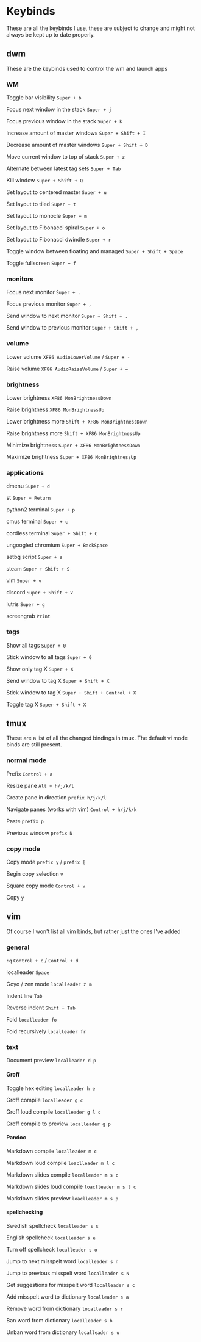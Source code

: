 # Keybinds

These are all the keybinds I use, these are subject to change and might not always be kept up to date properly.

## dwm

These are the keybinds used to control the wm and launch apps

### WM

Toggle bar visibility `Super + b`

Focus next window in the stack `Super + j`

Focus previous window in the stack `Super + k`

Increase amount of master windows `Super + Shift + I`

Decrease amount of master windows `Super + Shift + D`

Move current window to top of stack `Super + z`

Alternate between latest tag sets `Super + Tab`

Kill window `Super + Shift + Q`

Set layout to centered master `Super + u`

Set layout to tiled `Super + t`

Set layout to monocle `Super + m`

Set layout to Fibonacci spiral `Super + o`

Set layout to Fibonacci dwindle `Super + r`

Toggle window between floating and managed `Super + Shift + Space`

Toggle fullscreen `Super + f`

### monitors

Focus next monitor `Super + .`

Focus previous monitor `Super + ,`

Send window to next monitor `Super + Shift + .`

Send window to previous monitor `Super + Shift + ,`

### volume

Lower volume `XF86 AudioLowerVolume` / `Super + -`

Raise volume `XF86 AudioRaiseVolume` / `Super + =`

### brightness

Lower brightness `XF86 MonBrightnessDown`

Raise brightness `XF86 MonBrightnessUp`

Lower brightness more `Shift + XF86 MonBrightnessDown`

Raise brightness more `Shift + XF86 MonBrightnessUp`

Minimize brightness `Super + XF86 MonBrightnessDown`

Maximize brightness `Super + XF86 MonBrightnessUp`

### applications

dmenu `Super + d`

st `Super + Return`

python2 terminal `Super + p`

cmus terminal `Super + c`

cordless terminal `Super + Shift + C`

ungoogled chromium `Super + BackSpace`

setbg script `Super + s`

steam `Super + Shift + S`

vim `Super + v`

discord `Super + Shift + V`

lutris `Super + g`

screengrab `Print`

### tags

Show all tags `Super + 0`

Stick window to all tags `Super + 0`

Show only tag X `Super + X`

Send window to tag X `Super + Shift + X`

Stick window to tag X `Super + Shift + Control + X`

Toggle tag X `Super + Shift + X`

## tmux

These are a list of all the changed bindings in tmux. The default vi mode binds are still present.

### normal mode

Prefix `Control + a`

Resize pane `Alt + h/j/k/l`

Create pane in direction `prefix h/j/k/l`

Navigate panes (works with vim) `Control + h/j/k/k`

Paste `prefix p`

Previous window `prefix N`

### copy mode

Copy mode `prefix y` / `prefix [`

Begin copy selection `v`

Square copy mode `Control + v`

Copy `y`

## vim

Of course I won't list all vim binds, but rather just the ones I've added

### general

`:q` `Control + c` / `Control + d`

localleader `Space`

Goyo / zen mode `localleader z m`

Indent line `Tab`

Reverse indent `Shift + Tab`

Fold `localleader fo`

Fold recursively `localleader fr`

### text

Document preview `localleader d p`

#### Groff

Toggle hex editing `localleader h e`

Groff compile `localleader g c`

Groff loud compile `localleader g l c`

Groff compile to preview `localleader g p`

#### Pandoc

Markdown compile `localleader m c`

Markdown loud compile `loaclleader m l c`

Markdown slides compile `localleader m s c`

Markdown slides loud compile `loaclleader m s l c`

Markdown slides preview `loaclleader m s p`

#### spellchecking

Swedish spellcheck `localleader s s`

English spellcheck `localleader s e`

Turn off spellcheck `localleader s o`

Jump to next misspelt word `localleader s n`

Jump to previous misspelt word `localleader s N`

Get suggestions for misspelt word `localleader s c`

Add misspelt word to dictionary `localleader s a`

Remove word from dictionary `localleader s r`

Ban word from dictionary `localleader s b`

Unban word from dictionary `localleader s u`
